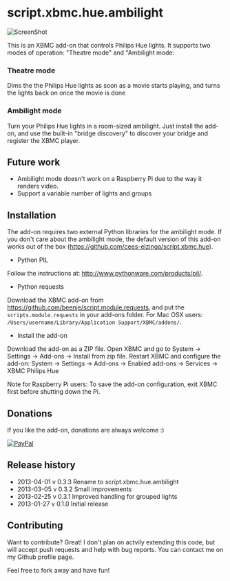 script.xbmc.hue.ambilight
=========================

![ScreenShot](http://meethue.files.wordpress.com/2013/01/plugin2.png?w=400)

This is an XBMC add-on that controls Philips Hue lights. It supports two modes of operation: "Theatre mode" and "Ambilight mode:

### Theatre mode

Dims the the Philips Hue lights as soon as a movie starts playing, and turns the lights back on once the movie is done

### Ambilight mode

Turn your Philips Hue lights in a room-sized ambilight. Just install the add-on, and use the built-in "bridge discovery" to discover your bridge and register the XBMC player.

Future work
-----------

 - Ambilight mode doesn't work on a Raspberry Pi due to the way it renders video.
 - Support a variable number of lights and groups

Installation
------------

The add-on requires two external Python libraries for the ambilight mode. If you don't care about the ambilight mode, the default version of this add-on works out of the box (https://github.com/cees-elzinga/script.xbmc.hue).

 - Python PIL

Follow the instructions at: http://www.pythonware.com/products/pil/.

 - Python requests

Download the XBMC add-on from https://github.com/beenje/script.module.requests, and put the `scripts.module.requests` in your add-ons folder. For Mac OSX users: `/Users/username/Library/Application Support/XBMC/addons/`.

 - Install the add-on

Download the add-on as a ZIP file. Open XBMC and go to System -> Settings -> Add-ons -> Install from zip file. Restart XBMC and configure the add-on:
System -> Settings -> Add-ons -> Enabled add-ons -> Services -> XBMC Philips Hue

Note for Raspberry Pi users: To save the add-on configuration, exit XBMC first before shutting down the Pi.

Donations
---------
If you like the add-on, donations are always welcome :)

[![PayPal]( https://www.paypalobjects.com/en_US/i/btn/btn_donate_LG.gif)](https://www.paypal.com/cgi-bin/webscr?cmd=_donations&business=48ZKAZK6QHNGJ&lc=NL&item_name=script%2exbmc%2ehue&currency_code=EUR)

Release history
---------------
  * 2013-04-01 v 0.3.3 Rename to script.xbmc.hue.ambilight
  * 2013-03-05 v 0.3.2 Small improvements
  * 2013-02-25 v 0.3.1 Improved handling for grouped lights
  * 2013-01-27 v 0.1.0 Initial release

Contributing
------------

Want to contribute? Great! I don't plan on actvily extending this code, but will accept push requests and help with bug reports. You can contact me on my Github profile page.

Feel free to fork away and have fun!
